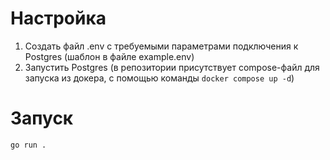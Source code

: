 # Настройка
1. Создать файл .env с требуемыми параметрами подключения к Postgres (шаблон в файле example.env)
2. Запустить Postgres (в репозитории присутствует compose-файл для запуска из докера, с помощью команды `docker compose up -d`)

# Запуск
```
go run .
```
